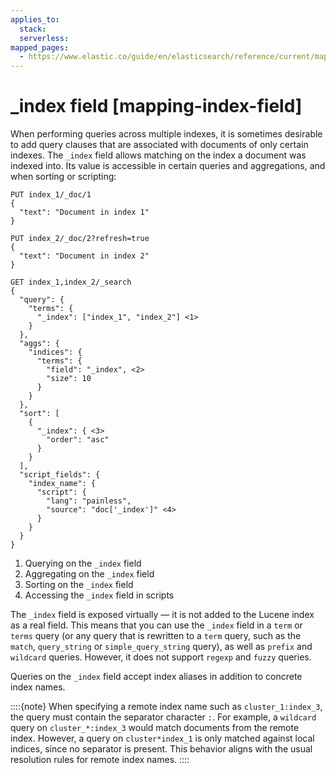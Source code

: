 ```yaml
---
applies_to:
  stack:
  serverless:
mapped_pages:
  - https://www.elastic.co/guide/en/elasticsearch/reference/current/mapping-index-field.html
---
```


# _index field [mapping-index-field]

When performing queries across multiple indexes, it is sometimes desirable to add query clauses that are associated with documents of only certain indexes. The `_index` field allows matching on the index a document was indexed into. Its value is accessible in certain queries and aggregations, and when sorting or scripting:

```console
PUT index_1/_doc/1
{
  "text": "Document in index 1"
}

PUT index_2/_doc/2?refresh=true
{
  "text": "Document in index 2"
}

GET index_1,index_2/_search
{
  "query": {
    "terms": {
      "_index": ["index_1", "index_2"] <1>
    }
  },
  "aggs": {
    "indices": {
      "terms": {
        "field": "_index", <2>
        "size": 10
      }
    }
  },
  "sort": [
    {
      "_index": { <3>
        "order": "asc"
      }
    }
  ],
  "script_fields": {
    "index_name": {
      "script": {
        "lang": "painless",
        "source": "doc['_index']" <4>
      }
    }
  }
}
```

1. Querying on the `_index` field
2. Aggregating on the `_index` field
3. Sorting on the `_index` field
4. Accessing the `_index` field in scripts


The `_index` field is exposed virtually — it is not added to the Lucene index as a real field. This means that you can use the `_index` field in a `term` or `terms` query (or any query that is rewritten to a `term` query, such as the `match`,  `query_string` or `simple_query_string` query), as well as `prefix` and `wildcard` queries. However, it does not support `regexp` and `fuzzy` queries.

Queries on the `_index` field accept index aliases in addition to concrete index names.

::::{note}
When specifying a remote index name such as `cluster_1:index_3`, the query must contain the separator character `:`. For example, a `wildcard` query on `cluster_*:index_3` would match documents from the remote index. However, a query on `cluster*index_1` is only matched against local indices, since no separator is present. This behavior aligns with the usual resolution rules for remote index names.
::::


